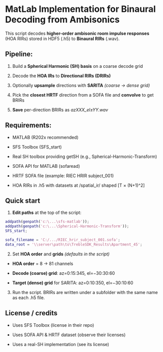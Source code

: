 # MatLab Implementation for Binaural Decoding from Ambisonics
This script decodes **higher-order ambisonic room impulse responses** (HOA RIRs) stored in HDF5 (.h5) to **Binaural RIRs** (.wav).


## Pipeline:

1. Build a **Spherical Harmonic (SH) basis** on a coarse decode grid

2. Decode the **HOA IRs** to **Directional RIRs (DRIRs)**

3. Optionally **upsample** directions with **SARITA** *(coarse → dense grid)*

4. Pick the **closest HRTF** direction from a SOFA file and **convolve** to get BRIRs

5. **Save** per-direction BRIRs as *azXXX_el±YY.wav*


## Requirements:

* MATLAB (R202x recommended)

* SFS Toolbox (SFS_start)

* Real SH toolbox providing getSH (e.g., Spherical-Harmonic-Transform)

* SOFA API for MATLAB (sofaread)

* HRTF SOFA file (example: RIEC HRIR subject_001)

* HOA RIRs in .h5 with datasets at /spatial_ir/<uuid> shaped [T × (N+1)^2]


## Quick start

1. **Edit paths** at the top of the script:

```Matlab
addpath(genpath('c:\...\sfs-matlab'));
addpath(genpath('c:\...\Spherical-Harmonic-Transform'));
SFS_start;

sofa_filename = 'C:/.../RIEC_hrir_subject_001.sofa';
data_root = '\\server\path\to\TrebleSDK_Results\Apartment_45';
```

2. Set **HOA order** and **grids** *(defaults in the script)*

* **HOA order** = 8 → 81 channels

* **Decode (coarse) grid**: az=0:15:345, el=−30:30:60

* **Target (dense) grid** for SARITA: az=0:10:350, el=−30:10:60

3. Run the script. BRIRs are written under a subfolder with the same name as each .h5 file.


## License / credits

* Uses SFS Toolbox (license in their repo)

* Uses SOFA API & HRTF dataset (observe their licenses)

* Uses a real-SH implementation (see its license)
